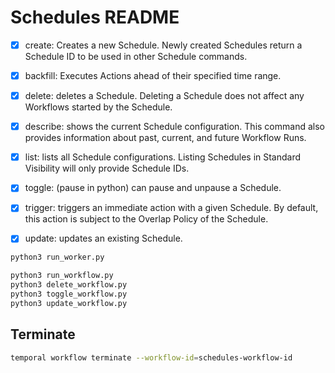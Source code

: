 # Schedules README

- [x] create: Creates a new Schedule. Newly created Schedules return a Schedule ID to be used in other Schedule commands.
- [x] backfill: Executes Actions ahead of their specified time range.
- [x] delete: deletes a Schedule. Deleting a Schedule does not affect any Workflows started by the Schedule.
- [x] describe: shows the current Schedule configuration. This command also provides information about past, current, and future Workflow Runs.
- [x] list: lists all Schedule configurations. Listing Schedules in Standard Visibility will only provide Schedule IDs.
- [x] toggle: (pause in python) can pause and unpause a Schedule.
- [x] trigger: triggers an immediate action with a given Schedule. By default, this action is subject to the Overlap Policy of the Schedule.
- [x] update: updates an existing Schedule.


```bash
python3 run_worker.py
```

```bash
python3 run_workflow.py
python3 delete_workflow.py
python3 toggle_workflow.py
python3 update_workflow.py
```

## Terminate

```bash
temporal workflow terminate --workflow-id=schedules-workflow-id
```